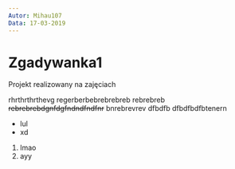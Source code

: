 ```yaml
---
Autor: Mihau107
Data: 17-03-2019
---
```



# Zgadywanka1
Projekt realizowany na zajęciach

rhrthrthrthevg
regerberbebrebrebreb
rebrebreb
~~rebrebrebdgnfdgfndndfndfnr~~
bnrebrevrev
dfbdfb
dfbdfbdfbtenern

- lul
- xd

1. lmao
2. ayy
